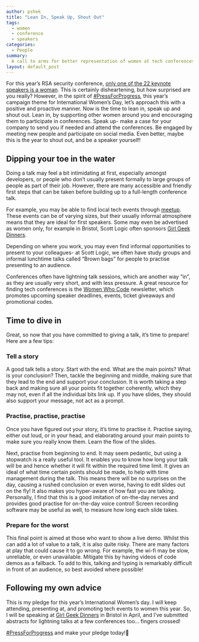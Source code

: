 ```yaml
---
author: pshek
title: "Lean In, Speak Up, Shout Out"
tags:
  - women
  - conference
  - speakers
categories:
  - People
summary:
  A call to arms for better representation of women at tech conferences, followed by some practical tips for first-time speakers.
layout: default_post
---
```


For this year’s RSA security conference, [only one of the 22 keynote speakers is a woman](https://www.theregister.co.uk/2018/03/07/oursa_women_in_infosec_conference/). This is certainly disheartening, but how surprised are you really? However, in the spirit of [#PressForProgress](https://www.internationalwomensday.com/PressforProgress), this year’s campaign theme for International Women’s Day, let’s approach this with a positive and proactive manner. Now is the time to lean in, speak up and shout out. Lean in, by supporting other women around you and encouraging them to participate in conferences. Speak up- make a case for your company to send you if needed and attend the conferences. Be engaged by meeting new people and participate on social media. Even better, maybe this is the year to shout out, and be a speaker yourself!

## Dipping your toe in the water
Doing a talk may feel a bit intimidating at first, especially amongst developers, or people who don’t usually present formally to large groups of people as part of their job. However, there are many accessible and friendly first steps that can be taken before building up to a full-length conference talk.

For example, you may be able to find local tech events through [meetup](https://www.meetup.com/). These events can be of varying sizes, but their usually informal atmosphere means that they are ideal for first speakers. Some may even be advertised as women only, for example in Bristol, Scott Logic often sponsors [Girl Geek Dinners](http://bristol.girlgeekdinners.com/).

Depending on where you work, you may even find informal opportunities to present to your colleagues- at Scott Logic, we often have study groups and informal lunchtime talks called “Brown bags” for people to practise presenting to an audience.

Conferences often have lightning talk sessions, which are another way “in”, as they are usually very short, and with less pressure. A great resource for finding tech conferences is the [Women Who Code](https://www.womenwhocode.com) newsletter, which promotes upcoming speaker deadlines, events, ticket giveaways and promotional codes.

## Time to dive in
Great, so now that you have committed to giving a talk, it’s time to prepare! Here are a few tips:

### Tell a story
A good talk tells a story. Start with the end. What are the main points? What is your conclusion? Then, tackle the beginning and middle, making sure that they lead to the end and support your conclusion. It is worth taking a step back and making sure all your points fit together coherently, which they may not, even if all the individual bits link up. If you have slides, they should also support your message, not act as a prompt.

### Practise, practise, practise
Once you have figured out your story, it’s time to practise it. Practise saying, either out loud, or in your head, and elaborating around your main points to make sure you really know them. Learn the flow of the slides.

Next, practise from beginning to end. It may seem pedantic, but using a stopwatch is a really useful tool. It enables you to know how long your talk will be and hence whether it will fit within the required time limit. It gives an ideal of what time certain points should be made, to help with time management during the talk. This means there will be no surprises on the day, causing a rushed conclusion or even worse, having to edit slides out on the fly! It also makes you hyper-aware of how fast you are talking. Personally, I find that this is a good imitation of on-the-day nerves and provides good practise for on-the-day voice control! Screen recording software may be useful as well, to measure how long each slide takes.

### Prepare for the worst
This final point is aimed at those who want to show a live demo. Whilst this can add a lot of value to a talk, it is also quite risky. There are many factors at play that could cause it to go wrong. For example, the wi-fi may be slow, unreliable, or even unavailable. Mitigate this by having videos of code demos as a fallback. To add to this, talking and typing is remarkably difficult in front of an audience, so best avoided where possible!

## Following my own advice
This is my pledge for this year’s International Women’s day. I will keep attending, presenting at, and promoting tech events to women this year. So, I will be speaking at [Girl Geek Dinners](https://www.meetup.com/Bristol-Girl-Geek-Dinners/) in Bristol in April, and I’ve submitted abstracts for lightning talks at a few conferences too… fingers crossed!

[#PressForProgress](https://www.internationalwomensday.com/PressforProgress) and make your pledge today!

